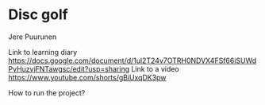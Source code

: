 # Disc golf

Jere Puurunen

Link to learning diary https://docs.google.com/document/d/1ul2T24v7OTRH0NDVX4FSf66iSUWdPyHuzvjFNTawgsc/edit?usp=sharing
Link to a video https://www.youtube.com/shorts/gBiUxqDK3pw

How to run the project?
